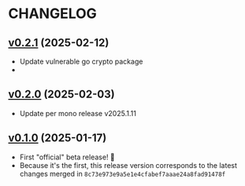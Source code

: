 # CHANGELOG

## [v0.2.1](https://github.com/tkhq/go-sdk/compare/v0.2.0...v0.1.0) (2025-02-12)
- Update vulnerable go crypto package
- 
## [v0.2.0](https://github.com/tkhq/go-sdk/compare/v0.1.0...v0.2.0) (2025-02-03)
- Update per mono release v2025.1.11

## [v0.1.0](https://github.com/tkhq/go-sdk/compare/8c73e973e9a5e1e4cfabef7aaae24a8fad91478f...v0.1.0) (2025-01-17)
- First "official" beta release! 🥳
- Because it's the first, this release version corresponds to the latest changes merged in `8c73e973e9a5e1e4cfabef7aaae24a8fad91478f`
